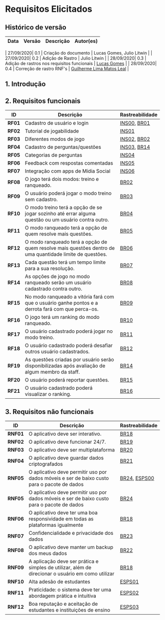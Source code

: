 # Requisitos Elicitados

## Histórico de versão
| Data | Versão | Descrição | Autor(es) |
| :--: | :----: | :-------: | :-------: |

| 27/09/2020| 0.1 | Criação do documento | Lucas Gomes, Julio Litwin |
| 27/09/2020| 0.2 | Adição de Rastro | Julio Litwin |
| 28/09/2020| 0.3 | Adição de rastros nos requisitos funcionais | [Lucas Gomes](https://github.com/lucasgomesgs0) |
| 28/09/2020| 0.4 | Correção de rastro RNF's | [Guilherme Lima Matos Leal](https://github.com/gleal17) |

## 1. Introdução

## 2. Requisitos funcionais
| ID | Descrição | Rastreabilidade | 
|--------|-----------|------------|
|**RF01**| Cadastro de usuário e login | [INS00](./introspeccao.md), [BR01](./brainstorming.md)  |
|**RF02**| Tutorial de jogabilidade | [INS01](./introspeccao.md) |
|**RF03**| Diferentes modos de jogo | [INS02](./introspeccao.md), [BR02](./brainstorming.md) |
|**RF04**| Cadastro de perguntas/questões | [INS03](./introspeccao.md), [BR14](./brainstorming.md) |
|**RF05**| Categorias de perguntas | [INS04](./introspeccao.md) |
|**RF06**| Feedback com respostas comentadas | [INS05](./introspeccao.md) |
|**RF07**| Integração com apps de Mídia Social | [INS06](./introspeccao.md) |
|**RF08**| O jogo terá dois modos: treino e ranqueado. | [BR02](./brainstorming.md) |
|**RF09**| O usuário poderá jogar o modo treino sem cadastro. | [BR03](./brainstorming.md) |
|**RF10**| O modo treino terá a opção de se jogar sozinho até errar alguma questão ou um usuário contra outro. | [BR04](./brainstorming.md) |
|**RF11**| O modo ranqueado terá a opção de quem resolve mais questões. | [BR05](./brainstorming.md) |
|**RF12**| O modo ranqueado terá a opção de quem resolve mais questões dentro de uma quantidade limite de questões. | [BR06](./brainstorming.md) |
|**RF13**| Cada questão terá um tempo limite para a sua resolução. | [BR07](./brainstorming.md) |
|**RF14**| As opções de jogo no modo ranqueado serão um usuário cadastrado contra outro. | [BR08](./brainstorming.md) |
|**RF15**| No modo ranqueado a vitória fará com que o usuário ganhe pontos e a derrota fará com que perca-os. | [BR09](./brainstorming.md) |
|**RF16**| O jogo terá um ranking do modo ranqueado. | [BR10](./brainstorming.md) |
|**RF17**| O usuário cadastrado poderá jogar no modo treino. | [BR11](./brainstorming.md) |
|**RF18**| O usuário cadastrado poderá desafiar outros usuário cadastrados. | [BR12](./brainstorming.md) |
|**RF19**| As questões criadas por usuário serão disponibilizadas após avaliação de algum membro da staff. | [BR14](./brainstorming.md) |
|**RF20**| O usuário poderá reportar questões. | [BR15](./brainstorming.md) |
|**RF21**| O usuário cadastrado poderá visualizar o ranking. | [BR16](./brainstorming.md) |


## 3. Requisitos não funcionais
| ID | Descrição | Rastreabilidade | 
|----|------|---------|
|****RNF01****| O aplicativo deve ser interativo. | [BR18](./brainstorming.md) |
|****RNF02****| O aplicativo deve funcionar 24/7. | [BR19](./brainstorming.md) |
|****RNF03****| O aplicativo deve ser multiplataforma | [BR20](./brainstorming.md) |
|****RNF04****| O aplicativo deve guardar dados criptografados | [BR21](./brainstorming.md) |
| **RNF05** | O aplicativo deve permitir uso por dados móveis e ser de baixo custo para o pacote de dados | [BR24](./brainstorming.md), [ESPS00](docs/base/iniciativas_extras/especificacao_suplementar.md) |
|****RNF05****| O aplicativo deve permitir uso por dados móveis e ser de baixo custo para o pacote de dados | [BR24](./brainstorming.md) |
|****RNF06****| O aplicativo deve ter uma boa responsividade em todas as plataformas igualmente | [BR18](./brainstorming.md) |
|****RNF07****| Confidencialidade e privacidade dos dados | [BR23](./brainstorming.md) |
|****RNF08****| O aplicativo deve manter um backup dos meus dados | [BR22](./brainstorming.md) |
|****RNF09****| A aplicação deve ser prática e simples de utilizar, além de direcionar o usuário em como utilizar | [BR18](./brainstorming.md) |
| **RNF10**| Alta adesão de estudantes|[ESPS01](docs/base/iniciativas_extras/especificacao_suplementar.md) |
| **RNF11**| Praticidade: o sistema deve ter uma abordagem prática e intuitiva|[ESPS02](docs/base/iniciativas_extras/especificacao_suplementar.md) |
| **RNF12**| Boa reputação e aceitação de estudantes e instituições de ensino|[ESPS03](docs/base/iniciativas_extras/especificacao_suplementar.md) |
